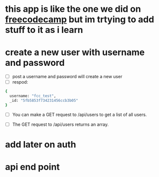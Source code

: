 # this app is like the one we did on [freecodecamp](https://www.freecodecamp.org/learn/back-end-development-and-apis/back-end-development-and-apis-projects/exercise-tracker) but im trtying to add stuff to it as i learn


# create a new user with username and password  
- [ ] post a username and password will create a new user 
- [ ]  respod:
``` bash
{
  username: "fcc_test",
  _id: "5fb5853f734231456ccb3b05"
}
```
- [ ]  You can make a GET request to /api/users to get a list of all users.
- [ ]  The GET request to /api/users returns an array.


# add later on auth


# api end point

